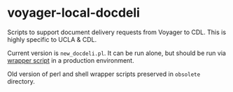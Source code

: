 # voyager-local-docdeli
Scripts to support document delivery requests from Voyager to CDL.  This is highly specific to UCLA & CDL.

Current version is `new_docdeli.pl`.  It can be run alone, but should be run via [wrapper script](https://github.com/UCLALibrary/voyager-scripts/blob/master/vger_docdeli) in a production environment.

Old version of perl and shell wrapper scripts preserved in `obsolete` directory.

